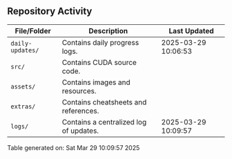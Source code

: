 ## Repository Activity

| File/Folder          | Description                                      | Last Updated |
|----------------------|--------------------------------------------------|--------------|
| `daily-updates/`     | Contains daily progress logs.                    | 2025-03-29 10:06:53 |
| `src/`               | Contains CUDA source code.                       |            |
| `assets/`            | Contains images and resources.                   |         |
| `extras/`            | Contains cheatsheets and references.             |         |
| `logs/`              | Contains a centralized log of updates.           | 2025-03-29 10:09:57                  |

Table generated on: Sat Mar 29 10:09:57     2025
